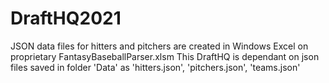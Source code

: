 # DraftHQ2021

JSON data files for hitters and pitchers are created in Windows Excel on proprietary FantasyBaseballParser.xlsm
This DraftHQ is dependant on json files saved in folder 'Data' as 'hitters.json', 'pitchers.json', 'teams.json'
